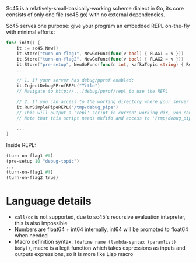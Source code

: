 Sc45 is a relatively-small-basically-working scheme dialect in Go, its core consists of only one file (sc45.go) with no external dependencies.

Sc45 serves one purpose: give your program an embedded REPL on-the-fly with minimal efforts:

```Go
func init() {
    it := sc45.New()
    it.Store("turn-on-flag1", NewGoFunc(func(v bool) { FLAG1 = v }))
    it.Store("turn-on-flag2", NewGoFunc(func(v bool) { FLAG2 = v }))
    it.Store("pre-setup", NewGoFunc(func(n int, kafkaTopic string) { RerouteMsg(n, kafkaTopic) }))
    ...

    // 1. If your server has debug/pprof enabled:
    it.InjectDebugPProfREPL("Title")
    // Navigate to http://.../debug/pprof/repl to use the REPL

    // 2. If you can access to the working directory where your server is running in:
    it.RunSimplePipeREPL("/tmp/debug_pipe")
    // This will output a 'repl' script in current working dir, you can: cd $CWD && ./repl to use the REPL
    // Note that this script needs mkfifo and access to '/tmp/debug_pipe'

    ...
}
```

Inside REPL:
```Scheme
(turn-on-flag1 #t)
(pre-setup 10 "debug-topic")
...
(turn-on-flag1 #f)
(turn-on-flag2 true)
```

# Language details
- `call/cc` is not supported, due to sc45's recursive evaluation intepreter, this is also impossible
- Numbers are float64 + int64 internally, int64 will be promoted to float64 when needed
- Macro definition syntax: `(define name (lambda-syntax (paramlist) body))`, macro is a legit function which takes expressions as inputs and outputs expressions, so it is more like Lisp macro

